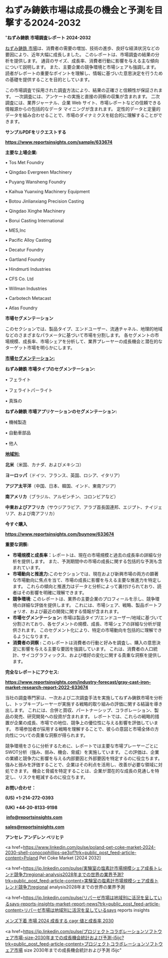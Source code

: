 # ねずみ鋳鉄市場は成長の機会と予測を目撃する2024-2032

"<strong>ねずみ鋳鉄 市場調査レポート 2024-2032</strong>

<a href=https://www.reportsinsights.com/sample/633674>ねずみ鋳鉄 市場</a>は、消費者の需要の増加、技術の進歩、良好な経済状況などの要因により、近年大幅に成長しました。 このレポートは、市場調査の結果の分析を提供します。 通貨のサイズ、成長率、消費者行動に影響を与える主な傾向について説明します。 また、主要企業の競争環境と市場シェアも強調します。 読者がレポートの重要なポイントを理解し、情報に基づいた意思決定を行うための基礎を提供することを目的としています。

この市場調査で採用された調査方法により、結果の正確さと信頼性が保証されます。 一次調査には、アンケートの実施と直接の洞察の収集が含まれます。 二次調査には、業界ジャーナル、企業 Web サイト、市場レポートなどの信頼できる情報源からの包括的なデータ マイニングが含まれます。 定性的データと定量的データを組み合わせることで、市場のダイナミクスを総合的に理解することができます。

<strong><b>サンプルPDFをリクエストする</b></strong>

<a href=https://www.reportsinsights.com/sample/633674><strong><u>https://www.reportsinsights.com/sample/633674</u></strong></a>

<strong>主要な上場企業:</strong>

• Tos Met Foundry

• Qingdao Evergreen Machinery

• Puyang Wansheng Foundry

• Kaihua Yuanxing Machinery Equipment

• Botou Jinlianxiang Precision Casting

• Qingdao Xinghe Machinery

• Borui Casting International

• MES,Inc

• Pacific Alloy Casting

• Decatur Foundry

• Gartland Foundry

• Hindmurti Industries

• CFS Co. Ltd

• Willman Industries

• Carbotech Metacast

• Atlas Foundry

<strong>市場セグメンテーション</strong>

このセクションでは、製品タイプ、エンドユーザー、流通チャネル、地理的地域などのさまざまなパラメータに基づいて市場を分割します。 各セグメントの市場規模、成長率、市場シェアを分析して、業界プレーヤーの成長機会と潜在的なターゲット市場を明らかにします。

<strong><u>市場セグメンテーション</u></strong><strong><u>:</u></strong>

<strong>ねずみ鋳鉄 市場タイプのセグメンテーション:</strong>

• フェライト

• フェライトパーライト

• 真珠の

<strong>ねずみ鋳鉄 市場アプリケーションのセグメンテーション:</strong>

• 機械製造

• 自動車部品

• 他人

<strong><u>地域別</u></strong><strong><u>:</u></strong>

<strong>北米</strong>（米国、カナダ、およびメキシコ）

<strong>ヨーロッパ</strong>（ドイツ、フランス、英国、ロシア、イタリア）

<strong>アジア太平洋</strong>（中国、日本、韓国、インド、東南アジア）

<strong>南アメリカ</strong>（ブラジル、アルゼンチン、コロンビアなど）

<strong>中東およびアフリカ</strong>（サウジアラビア、アラブ首長国連邦、エジプト、ナイジェリア、および南アフリカ）

<strong>今すぐ購入</strong>

<a href=https://www.reportsinsights.com/buynow/633674><strong><u>https://www.reportsinsights.com/buynow/633674</u></strong></a>

<strong>重要な洞察:</strong>
<ul>
  <li><strong>市場規模と成長率：</strong>レポートは、現在の市場規模と過去の成長率の詳細な分析を提供します。 また、予測期間中の市場の成長に関する包括的な予測も含まれています。</li>
  <li><strong>市場動向と推進力:</strong>このセクションでは、現在および新興市場の両方の顕著な市場動向に焦点を当て、市場の成長に影響を与える主要な推進力を特定します。 これらの傾向と推進力はデータと分析によって裏付けられており、読者はその影響を明確に理解できます。</li>
  <li><strong>競争環境</strong>: このレポートは、業界の主要企業のプロフィールを示し、競争環境の詳細な評価を提供します。 これには、市場シェア、戦略、製品ポートフォリオ、および最近の開発に関する情報が含まれます。</li>
  <li><strong>市場セグメンテーション: </strong>市場は製品タイプ/エンドユーザー/地域に基づいて分割されており、各セグメントの規模、成長、市場シェアの詳細な分析が提供されます。 このセグメント化により、特定の市場動向を包括的に理解できるようになります。</li>
  <li><strong>消費者の洞察 : </strong>このレポートは消費者の行動と好みを調査し、購入の意思決定に影響を与える主要な要因を強調しています。 これは、消費者の人口統計、サイコグラフィックス、および嗜好の変化に関する貴重な洞察を提供します。</li>
</ul>
<strong>完全なレポートにアクセス:</strong>

<a href=https://www.reportsinsights.com/industry-forecast/gray-cast-iron-market-research-report-2022-633674><strong><u><b>https://www.reportsinsights.com/industry-forecast/gray-cast-iron-market-research-report-2022-633674</b></u></strong></a>

当社の調査専門家は、一次および二次調査手法を実施してねずみ鋳鉄市場を分析し、トップキープレーヤーが実施する戦略的取り組みの評価に関する結論を導き出します。 これには、合併と買収、パートナーシップ、コラボレーション、製品の発売、研究開発への投資が含まれます。 レポートでは、これらの戦略的措置が企業の成長、市場での地位、競争上の優位性に与える影響を評価しています。 市場参加者が採用する戦略を理解することで、彼らの意図と市場全体の方向性についての貴重な洞察が得られます。

競争環境をさらに分析するために、レポートでは主要な市場プレーヤーごとにSWOT分析（強み、弱み、機会、脅威）を実施しています。 この評価は、企業の業績と競争力に影響を与える内部要因と外部要因を特定するのに役立ちます。 強みと弱みを評価することで、企業はその利点を活用し、改善が必要な領域に対処できます。 機会と脅威を特定することは、企業が潜在的な成長の見通しを特定し、リスクを軽減するのに役立ちます。

<strong>お問い合わせ：</strong>

<strong>(US) +1-214-272-0393</strong>

<strong>(UK) +44-20-8133-9198</strong>

<strong> </strong><a href=info@reportsinsights.com><strong><u>info@reportsinsights.com</u></strong></a>

<a href=sales@reportsinsights.com><strong><u>sales@reportsinsights.com</u></strong></a>

<strong>アンセレ アンデレン ベリヒテ</strong>

<a href=https://www.linkedin.com/pulse/poland-pet-coke-market-2024-2030-shell-conocophillips-qe3of?trk=public_post_feed-article-content>Poland Pet Coke Market [2024 2032]</a>

<a href=https://jp.linkedin.com/pulse/実験室の塩素計市場規模シェア成長トレンド競争力regional-analysis2028年までの世界の業界予測?trk=public_post_feed-article-content>実験室の塩素計市場規模シェア成長トレンド競争力regional analysis2028年までの世界の業界予測</a>

<a href=https://jp.linkedin.com/pulse/リパーゼ市場は地域別に活況を呈しているsays-reports-insights-market-report-news?trk=public_post_feed-article-content>リパーゼ市場は地域別に活況を呈しているsays reports insights</a>

<a href=https://www.linkedin.com/pulse/メンズ下着-市場-2024-成長する-cagr-値と成長率-2030-reports-insights-expert-jcezf/>メンズ下着 市場 2024 成長する cagr 値と成長率 2030</a>

<a href=https://jp.linkedin.com/pulse/プロジェクトコラボレーションソフトウェア市場-size-2030年までの成長機会統計および予測-i5ijc?trk=public_post_feed-article-content>プロジェクトコラボレーションソフトウェア市場 size 2030年までの成長機会統計および予測 i5ijc</a>"
